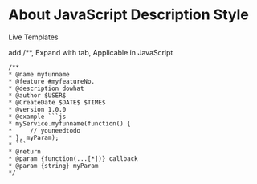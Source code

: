 # About JavaScript Description Style 

Live Templates

add /**, Expand with tab, Applicable in JavaScript

```
/**
* @name myfunname
* @feature #myfeatureNo.
* @description dowhat
* @author $USER$
* @CreateDate $DATE$ $TIME$
* @version 1.0.0
* @example ```js
* myService.myfunname(function() {
*     // youneedtodo
* }, myParam);
* ```
* @return
* @param {function(...[*])} callback
* @param {string} myParam
*/
```
